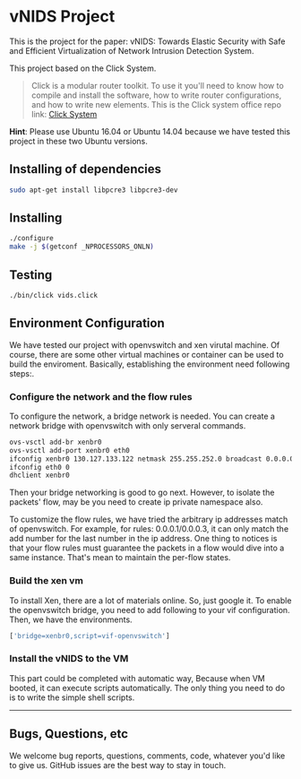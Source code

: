 # vNIDS Project

This is the project for the paper: vNIDS: Towards Elastic Security with Safe and Efficient Virtualization of Network Intrusion Detection System.

This project based on the Click System.

> Click is a modular router toolkit. To use it you'll need to know how to compile and install the software, how to write router configurations, and how to write new elements. This is the Click system office repo link: [Click System](https://github.com/kohler/click)

**Hint**: Please use Ubuntu 16.04 or Ubuntu 14.04 because we have tested this project in these two Ubuntu versions.

## Installing of dependencies

```bash
sudo apt-get install libpcre3 libpcre3-dev
```

## Installing

```bash
./configure
make -j $(getconf _NPROCESSORS_ONLN)
```

## Testing

```bash
./bin/click vids.click
```


## Environment Configuration
We have tested our project with openvswitch and xen virutal machine. Of course, there are some other virtual machines or container can be used to build the enviroment.
Basically, establishing the environment need following steps:.

### Configure the network and the flow rules
To configure the network, a bridge network is needed. You can create a network bridge with openvswitch with only serveral commands.
```bash
ovs-vsctl add-br xenbr0
ovs-vsctl add-port xenbr0 eth0
ifconfig xenbr0 130.127.133.122 netmask 255.255.252.0 broadcast 0.0.0.0 up
ifconfig eth0 0
dhclient xenbr0
```
Then your bridge networking is good to go next. However, to isolate the packets' flow, may be you need to create ip private namespace also.

To customize the flow rules, we have tried the arbitrary ip addresses match of openvswitch. For example, for rules: 0.0.0.1/0.0.0.3, it can only match the add number for the last number in the ip address.
One thing to notices is that your flow rules must guarantee the packets in a flow would dive into a same instance. That's mean to maintain the per-flow states.

### Build the xen vm
To install Xen, there are a lot of materials online. So, just google it.
To enable the openvswitch bridge, you need to add following to your vif configuration. Then, we have the environments.
```bash
['bridge=xenbr0,script=vif-openvswitch']
```

### Install the vNIDS to the VM
This part could be completed with automatic way, Because when VM booted, it can execute scripts automatically. The only thing you need to do is to write the simple shell scripts.

---

## Bugs, Questions, etc

We welcome bug reports, questions, comments, code, whatever you'd like to give us. GitHub issues are the best way to stay in touch.

